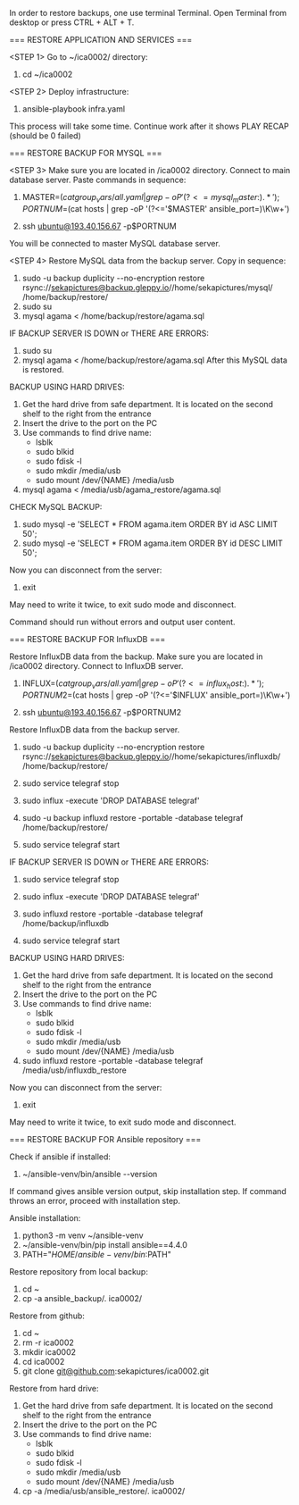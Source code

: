 In order to restore backups, one use terminal Terminal.
Open Terminal from desktop or press CTRL + ALT + T.


=== RESTORE APPLICATION AND SERVICES ===

<STEP 1>
Go to ~/ica0002/ directory:

1.    cd ~/ica0002

<STEP 2>
Deploy infrastructure:

1.    ansible-playbook infra.yaml

This process will take some time. Continue work after it shows PLAY RECAP (should be 0 failed)

=== RESTORE BACKUP FOR MYSQL ===

<STEP 3>
Make sure you are located in /ica0002 directory. Connect to main database server.
Paste commands in sequence:

1.    MASTER=$(cat group_vars/all.yaml |  grep -oP '(?<=mysql_master: ).*'); PORTNUM=$(cat hosts | grep -oP '(?<='$MASTER' ansible_port=)\K\w+') 

2.    ssh ubuntu@193.40.156.67 -p$PORTNUM

You will be connected to master MySQL database server.

<STEP 4>
Restore MySQL data from the backup server.
Copy in sequence:

1.    sudo -u backup duplicity --no-encryption restore rsync://sekapictures@backup.gleppy.io//home/sekapictures/mysql/ /home/backup/restore/
2.    sudo su
3.    mysql agama < /home/backup/restore/agama.sql

IF BACKUP SERVER IS DOWN or THERE ARE ERRORS:

1.    sudo su
2.    mysql agama < /home/backup/restore/agama.sql
After this MySQL data is restored.

BACKUP USING HARD DRIVES:

1.    Get the hard drive from safe department. It is located on the second shelf to the right from the entrance
2.    Insert the drive to the port on the PC
3.    Use commands to find drive name:
        - lsblk
        - sudo blkid
        - sudo fdisk -l
        - sudo  mkdir /media/usb
        - sudo mount /dev/{NAME} /media/usb
4.    mysql agama < /media/usb/agama_restore/agama.sql

CHECK MySQL BACKUP:

1.    sudo mysql -e 'SELECT * FROM agama.item ORDER BY id ASC LIMIT 50';
2.    sudo mysql -e 'SELECT * FROM agama.item ORDER BY id DESC LIMIT 50';

Now you can disconnect from the server:

1.    exit

May need to write it twice, to exit sudo mode and disconnect.

Command should run without errors and output user content.

=== RESTORE BACKUP FOR InfluxDB ===

Restore InfluxDB data from the backup.
Make sure you are located in /ica0002 directory. Connect to InfluxDB server.

1.    INFLUX=$(cat group_vars/all.yaml |  grep -oP '(?<=influx_host: ).*'); PORTNUM2=$(cat hosts | grep -oP '(?<='$INFLUX' ansible_port=)\K\w+')

2.    ssh ubuntu@193.40.156.67 -p$PORTNUM2

Restore InfluxDB data from the backup server.

1.    sudo -u backup duplicity --no-encryption restore rsync://sekapictures@backup.gleppy.io//home/sekapictures/influxdb/ /home/backup/restore/

2.    sudo service telegraf stop

3.    sudo influx -execute 'DROP DATABASE telegraf'

4.    sudo -u backup influxd restore -portable -database telegraf /home/backup/restore/

5.    sudo service telegraf start

IF BACKUP SERVER IS DOWN or THERE ARE ERRORS:

1.    sudo service telegraf stop

2.    sudo influx -execute 'DROP DATABASE telegraf'

3.    sudo influxd restore -portable -database telegraf /home/backup/influxdb

4.    sudo service telegraf start

BACKUP USING HARD DRIVES:

1.    Get the hard drive from safe department. It is located on the second shelf to the right from the entrance
2.    Insert the drive to the port on the PC
3.    Use commands to find drive name:
        - lsblk
        - sudo blkid
        - sudo fdisk -l
        - sudo  mkdir /media/usb
        - sudo mount /dev/{NAME} /media/usb
4.    sudo influxd restore -portable -database telegraf /media/usb/influxdb_restore

Now you can disconnect from the server:

1.    exit

May need to write it twice, to exit sudo mode and disconnect.

=== RESTORE BACKUP FOR Ansible repository ===

Check if ansible if installed:

1.    ~/ansible-venv/bin/ansible --version

If command gives ansible version output, skip installation step.
If command throws an error, proceed with installation step.

Ansible installation:

1.    python3 -m venv ~/ansible-venv
2.    ~/ansible-venv/bin/pip install ansible==4.4.0
3.    PATH="$HOME/ansible-venv/bin:$PATH"

Restore repository from local backup:

1.    cd ~
2.    cp -a ansible_backup/. ica0002/

Restore from github:

1.    cd ~
2.    rm -r ica0002
3.    mkdir ica0002 
4.    cd ica0002 
5.    git clone git@github.com:sekapictures/ica0002.git

Restore from hard drive:

1.    Get the hard drive from safe department. It is located on the second shelf to the right from the entrance
2.    Insert the drive to the port on the PC
3.    Use commands to find drive name:
        - lsblk
        - sudo blkid
        - sudo fdisk -l
        - sudo  mkdir /media/usb
        - sudo mount /dev/{NAME} /media/usb
4.    cp -a /media/usb/ansible_restore/. ica0002/ 
